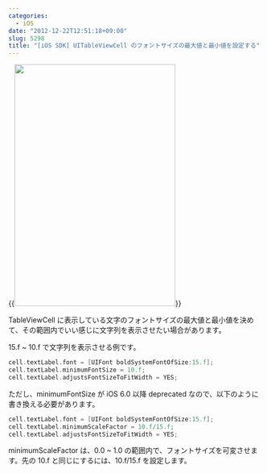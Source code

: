 ```yaml
---
categories:
  - iOS
date: "2012-12-22T12:51:18+09:00"
slug: 5298
title: "[iOS SDK] UITableViewCell のフォントサイズの最大値と最小値を設定する"
---
```


{{<img alt="" src="/images/2012/12/5298_1.png" width="320" height="480">}}

TableViewCell に表示している文字のフォントサイズの最大値と最小値を決めて、その範囲内でいい感じに文字列を表示させたい場合があります。

15.f ~ 10.f で文字列を表示させる例です。

```objectivec
cell.textLabel.font = [UIFont boldSystemFontOfSize:15.f];
cell.textLabel.minimumFontSize = 10.f;
cell.textLabel.adjustsFontSizeToFitWidth = YES;
```

ただし、minimumFontSize が iOS 6.0 以降 deprecated なので、以下のように書き換える必要があります。

```objectivec
cell.textLabel.font = [UIFont boldSystemFontOfSize:15.f];
cell.textLabel.minimumScaleFactor = 10.f/15.f;
cell.textLabel.adjustsFontSizeToFitWidth = YES;
```

minimumScaleFactor は、0.0 ~ 1.0 の範囲内で、フォントサイズを可変させます。先の 10.f と同じにするには、10.f/15.f を設定します。
